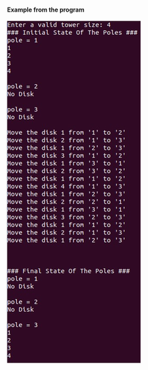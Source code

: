 #### Example from the program
<p align = "left">
  <img src="https://github.com/meteahmetyakar/exercises/blob/main/studies/10.tower%20of%20hanoi%20solver/images/image3.jpg" />
</p>
